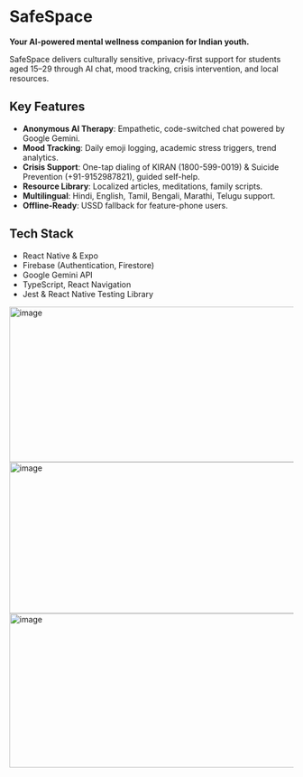 # SafeSpace

**Your AI-powered mental wellness companion for Indian youth.**

SafeSpace delivers culturally sensitive, privacy-first support for students aged 15–29 through AI chat, mood tracking, crisis intervention, and local resources.

## Key Features
- **Anonymous AI Therapy**: Empathetic, code-switched chat powered by Google Gemini.
- **Mood Tracking**: Daily emoji logging, academic stress triggers, trend analytics.
- **Crisis Support**: One-tap dialing of KIRAN (1800-599-0019) & Suicide Prevention (+91-9152987821), guided self-help.
- **Resource Library**: Localized articles, meditations, family scripts.
- **Multilingual**: Hindi, English, Tamil, Bengali, Marathi, Telugu support.
- **Offline-Ready**: USSD fallback for feature-phone users.

## Tech Stack
- React Native & Expo
- Firebase (Authentication, Firestore)
- Google Gemini API
- TypeScript, React Navigation
- Jest & React Native Testing Library

<img width="664" height="275" alt="image" src="https://github.com/user-attachments/assets/b3ecc59f-c34b-470b-8ff3-16287a77c7e9" />
<img width="670" height="268" alt="image" src="https://github.com/user-attachments/assets/6366c4a5-6835-46b8-a168-93ee5a7da813" />
<img width="672" height="273" alt="image" src="https://github.com/user-attachments/assets/eef424a4-a2fe-4b5f-98ef-38fdaa2c700a" />





